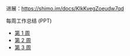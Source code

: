 
进展：https://shimo.im/docs/KlkKvegZoeudw7qd

每周工作总结 (PPT)

* [第 1 周](https://docs.qq.com/slide/DTE5Ta2FXZ1NjSldN)
* [第 2 周](https://docs.qq.com/slide/DTFNkQ0hwaHp2TkxW)
* [第 3 周](https://docs.qq.com/slide/DTHpYQ05HdGZwWUZv)
